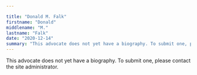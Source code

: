 ```yaml
---

title: "Donald M. Falk"
firstname: "Donald"
middlename: "M."
lastname: "Falk"
date: "2020-12-14"
summary: "This advocate does not yet have a biography. To submit one, please contact the site administrator."
---
```

This advocate does not yet have a biography. To submit one, please contact the site administrator.


